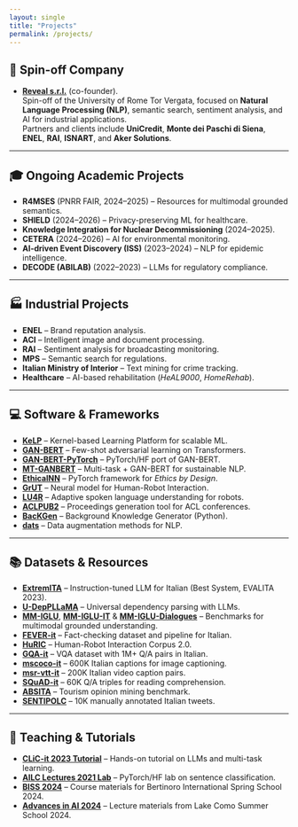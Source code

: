 ```yaml
---
layout: single
title: "Projects"
permalink: /projects/
---
```


## 🏢 Spin-off Company
- **[Reveal s.r.l.](http://www.revealsrl.it/)** (co-founder).  
  Spin-off of the University of Rome Tor Vergata, focused on **Natural Language Processing (NLP)**, semantic search, sentiment analysis, and AI for industrial applications.  
  Partners and clients include **UniCredit**, **Monte dei Paschi di Siena**, **ENEL**, **RAI**, **ISNART**, and **Aker Solutions**.  

---

## 🎓 Ongoing Academic Projects
- **R4MSES** (PNRR FAIR, 2024–2025) – Resources for multimodal grounded semantics.  
- **SHIELD** (2024–2026) – Privacy-preserving ML for healthcare.  
- **Knowledge Integration for Nuclear Decommissioning** (2024–2025).  
- **CETERA** (2024–2026) – AI for environmental monitoring.  
- **AI-driven Event Discovery (ISS)** (2023–2024) – NLP for epidemic intelligence.  
- **DECODE (ABILAB)** (2022–2023) – LLMs for regulatory compliance.  

---

## 🏭 Industrial Projects
- **ENEL** – Brand reputation analysis.  
- **ACI** – Intelligent image and document processing.  
- **RAI** – Sentiment analysis for broadcasting monitoring.  
- **MPS** – Semantic search for regulations.  
- **Italian Ministry of Interior** – Text mining for crime tracking.  
- **Healthcare** – AI-based rehabilitation (*HeAL9000*, *HomeRehab*).  

---

## 💻 Software & Frameworks
- **[KeLP](http://www.kelp-ml.org/)** – Kernel-based Learning Platform for scalable ML.  
- **[GAN-BERT](https://github.com/crux82/ganbert)** – Few-shot adversarial learning on Transformers.  
- **[GAN-BERT-PyTorch](https://github.com/crux82/ganbert-pytorch)** – PyTorch/HF port of GAN-BERT.  
- **[MT-GANBERT](https://github.com/crux82/mt-ganbert)** – Multi-task + GAN-BERT for sustainable NLP.  
- **[EthicalNN](https://github.com/crux82/nn-ebd)** – PyTorch framework for *Ethics by Design*.  
- **[GrUT](https://github.com/crux82/grut)** – Neural model for Human-Robot Interaction.  
- **[LU4R](http://sag.art.uniroma2.it/lu4r.html)** – Adaptive spoken language understanding for robots.  
- **[ACLPUB2](https://github.com/rycolab/aclpub2)** – Proceedings generation tool for ACL conferences.  
- **[BacKGen](https://github.com/crux82/BacKGen)** – Background Knowledge Generator (Python).  
- **[dats](https://github.com/crux82/dats)** – Data augmentation methods for NLP.  

---

## 📚 Datasets & Resources
- **[ExtremITA](https://github.com/crux82/ExtremITA)** – Instruction-tuned LLM for Italian (Best System, EVALITA 2023).  
- **[U-DepPLLaMA](https://github.com/crux82/u-deppllama)** – Universal dependency parsing with LLMs.  
- **[MM-IGLU](https://github.com/crux82/MM-IGLU)**, **[MM-IGLU-IT](https://github.com/crux82/MM-IGLU-IT)** & **[MM-IGLU-Dialogues](https://github.com/crux82/MM-IGLU-Dialogues)** – Benchmarks for multimodal grounded understanding.  
- **[FEVER-it](https://github.com/crux82/FEVER-it)** – Fact-checking dataset and pipeline for Italian.  
- **[HuRIC](https://github.com/crux82/huric)** – Human-Robot Interaction Corpus 2.0.  
- **[GQA-it](https://github.com/crux82/gqa-it)** – VQA dataset with 1M+ Q/A pairs in Italian.  
- **[mscoco-it](https://github.com/crux82/mscoco-it)** – 600K Italian captions for image captioning.  
- **[msr-vtt-it](https://github.com/crux82/msr-vtt-it)** – 200K Italian video caption pairs.  
- **[SQuAD-it](https://github.com/crux82/squad-it)** – 60K Q/A triples for reading comprehension.  
- **[ABSITA](http://sag.art.uniroma2.it/absita/)** – Tourism opinion mining benchmark.  
- **[SENTIPOLC](http://www.di.unito.it/~tutreeb/sentipolc-evalita16/)** – 10K manually annotated Italian tweets.  

---

## 📖 Teaching & Tutorials
- **[CLiC-it 2023 Tutorial](https://github.com/crux82/CLiC-it_2023_tutorial)** – Hands-on tutorial on LLMs and multi-task learning.  
- **[AILC Lectures 2021 Lab](https://github.com/crux82/AILC-lectures2021-lab)** – PyTorch/HF lab on sentence classification.  
- **[BISS 2024](https://github.com/crux82/BISS-2024)** – Course materials for Bertinoro International Spring School 2024.  
- **[Advances in AI 2024](https://github.com/crux82/advances-in-ai-2024)** – Lecture materials from Lake Como Summer School 2024.  